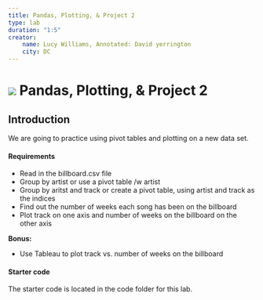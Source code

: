 ```yaml
---
title: Pandas, Plotting, & Project 2
type: lab
duration: "1:5"
creator:
    name: Lucy Williams, Annotated: David yerrington
    city: DC
---
```


# ![](https://ga-dash.s3.amazonaws.com/production/assets/logo-9f88ae6c9c3871690e33280fcf557f33.png) Pandas, Plotting, & Project 2

## Introduction

We are going to practice using pivot tables and plotting on a new data set. 

#### Requirements

- Read in the billboard.csv file
- Group by artist or use a pivot table /w artist
- Group by aritst and track or create a pivot table, using artist and track as the indices
- Find out the number of weeks each song has been on the billboard
- Plot track on one axis and number of weeks on the billboard on the other axis

**Bonus:**
- Use Tableau to plot track vs. number of weeks on the billboard

#### Starter code

The starter code is located in the code folder for this lab. 

